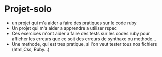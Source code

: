 # Projet-solo
- un projet qui m'a aider a faire des pratiques sur le code ruby  
- Un projet qui m'a aider a apprendre a utiliser rspec 
- Ces exercices m'ont aider a faire des tests sur les codes ruby pour afficher les erreurs que ce soit des erreurs de synthaxe ou methode...
- Une methode, qui est tres pratique, si l'on veut tester tous nos fichiers (html,Css, Ruby...) 
